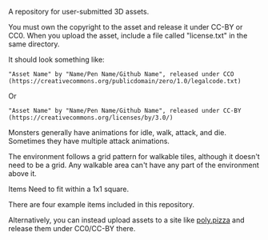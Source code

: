 A repository for user-submitted 3D assets.

You must own the copyright to the asset and release it under CC-BY or CC0. When you upload the asset, include a file called "license.txt" in the same directory.

It should look something like:
```
"Asset Name" by "Name/Pen Name/Github Name", released under CCO (https://creativecommons.org/publicdomain/zero/1.0/legalcode.txt)
```
Or
```
"Asset Name" by "Name/Pen Name/Github Name", released under CC-BY (https://creativecommons.org/licenses/by/3.0/)
```
Monsters generally have animations for idle, walk, attack, and die. Sometimes they have multiple attack animations.

The environment follows a grid pattern for walkable tiles, although it doesn't need to be a grid. Any walkable area can't have any part of the environment above it.

Items Need to fit within a 1x1 square.

There are four example items included in this repository.

Alternatively, you can instead upload assets to a site like [poly.pizza](https://poly.pizza) and release them under CC0/CC-BY there.
